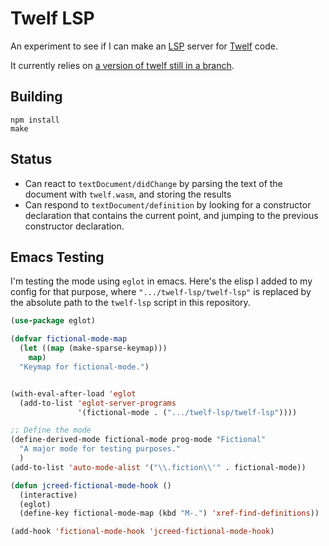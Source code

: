 Twelf LSP
=========

An experiment to see if I can make an [LSP](https://en.wikipedia.org/wiki/Language_Server_Protocol) server for [Twelf](http://twelf.org) code.

It currently relies on [a version of twelf still in a branch](https://github.com/jcreedcmu/twelf/tree/jcreed/lsp-helpers).

Building
--------

```shell
npm install
make
```

Status
------

- Can react to `textDocument/didChange` by parsing the text of the document with `twelf.wasm`, and storing the results
- Can respond to `textDocument/definition` by looking for a constructor declaration that contains the current point, and jumping to the previous constructor declaration.

Emacs Testing
-------------

I'm testing the mode using `eglot` in emacs. Here's the elisp I added to my config for that purpose, where `".../twelf-lsp/twelf-lsp"` is replaced by the absolute path to the `twelf-lsp` script in this repository.

```cl
(use-package eglot)

(defvar fictional-mode-map
  (let ((map (make-sparse-keymap)))
    map)
  "Keymap for fictional-mode.")


(with-eval-after-load 'eglot
  (add-to-list 'eglot-server-programs
               '(fictional-mode . (".../twelf-lsp/twelf-lsp"))))

;; Define the mode
(define-derived-mode fictional-mode prog-mode "Fictional"
  "A major mode for testing purposes."
  )
(add-to-list 'auto-mode-alist '("\\.fiction\\'" . fictional-mode))

(defun jcreed-fictional-mode-hook ()
  (interactive)
  (eglot)
  (define-key fictional-mode-map (kbd "M-.") 'xref-find-definitions))

(add-hook 'fictional-mode-hook 'jcreed-fictional-mode-hook)
```
